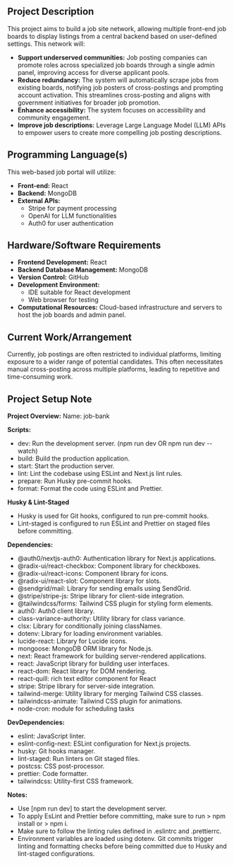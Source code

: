 ## **Project Description**

This project aims to build a job site network, allowing multiple front-end job boards to display listings from a central backend based on user-defined settings. This network will:

- **Support underserved communities:** Job posting companies can promote roles across specialized job boards through a single admin panel, improving access for diverse applicant pools.
- **Reduce redundancy:** The system will automatically scrape jobs from existing boards, notifying job posters of cross-postings and prompting account activation. This streamlines cross-posting and aligns with government initiatives for broader job promotion.
- **Enhance accessibility:** The system focuses on accessibility and community engagement.
- **Improve job descriptions:** Leverage Large Language Model (LLM) APIs to empower users to create more compelling job posting descriptions.

## **Programming Language(s)**

This web-based job portal will utilize:

- **Front-end:** React
- **Backend:** MongoDB
- **External APIs:**
  - Stripe for payment processing
  - OpenAI for LLM functionalities
  - Auth0 for user authentication

## **Hardware/Software Requirements**

- **Frontend Development:** React
- **Backend Database Management:** MongoDB
- **Version Control:** GitHub
- **Development Environment:**
  - IDE suitable for React development
  - Web browser for testing
- **Computational Resources:** Cloud-based infrastructure and servers to host the job boards and admin panel.

## **Current Work/Arrangement**

Currently, job postings are often restricted to individual platforms, limiting exposure to a wider range of potential candidates. This often necessitates manual cross-posting across multiple platforms, leading to repetitive and time-consuming work.

## **Project Setup Note**

**Project Overview:**
Name: job-bank

**Scripts:**

- dev: Run the development server. (npm run dev OR npm run dev --watch)
- build: Build the production application.
- start: Start the production server.
- lint: Lint the codebase using ESLint and Next.js lint rules.
- prepare: Run Husky pre-commit hooks.
- format: Format the code using ESLint and Prettier.

**Husky & Lint-Staged**

- Husky is used for Git hooks, configured to run pre-commit hooks.
- Lint-staged is configured to run ESLint and Prettier on staged files before committing.

**Dependencies:**

- @auth0/nextjs-auth0: Authentication library for Next.js applications.
- @radix-ui/react-checkbox: Component library for checkboxes.
- @radix-ui/react-icons: Component library for icons.
- @radix-ui/react-slot: Component library for slots.
- @sendgrid/mail: Library for sending emails using SendGrid.
- @stripe/stripe-js: Stripe library for client-side integration.
- @tailwindcss/forms: Tailwind CSS plugin for styling form elements.
- auth0: Auth0 client library.
- class-variance-authority: Utility library for class variance.
- clsx: Library for conditionally joining classNames.
- dotenv: Library for loading environment variables.
- lucide-react: Library for Lucide icons.
- mongoose: MongoDB ORM library for Node.js.
- next: React framework for building server-rendered applications.
- react: JavaScript library for building user interfaces.
- react-dom: React library for DOM rendering.
- react-quill: rich text editor component for React
- stripe: Stripe library for server-side integration.
- tailwind-merge: Utility library for merging Tailwind CSS classes.
- tailwindcss-animate: Tailwind CSS plugin for animations.
- node-cron: module for scheduling tasks

**DevDependencies:**

- eslint: JavaScript linter.
- eslint-config-next: ESLint configuration for Next.js projects.
- husky: Git hooks manager.
- lint-staged: Run linters on Git staged files.
- postcss: CSS post-processor.
- prettier: Code formatter.
- tailwindcss: Utility-first CSS framework.

**Notes:**

- Use [npm run dev] to start the development server.
- To apply EsLint and Prettier before committing, make sure to run > npm install or > npm i.
- Make sure to follow the linting rules defined in .eslintrc and .prettierrc.
- Environment variables are loaded using dotenv.
  Git commits trigger linting and formatting checks before being committed due to Husky and lint-staged configurations.
